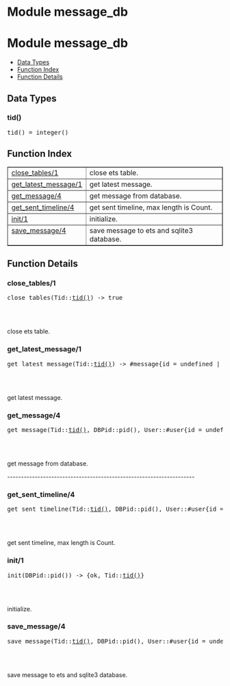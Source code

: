 Module message_db
=================


<h1>Module message_db</h1>

* [Data Types](#types)
* [Function Index](#index)
* [Function Details](#functions)







<h2><a name="types">Data Types</a></h2>





<h3 class="typedecl"><a name="type-tid">tid()</a></h3>




<pre>tid() = integer()</pre>


<h2><a name="index">Function Index</a></h2>



<table width="100%" border="1" cellspacing="0" cellpadding="2" summary="function index"><tr><td valign="top"><a href="#close_tables-1">close_tables/1</a></td><td>close ets table.</td></tr><tr><td valign="top"><a href="#get_latest_message-1">get_latest_message/1</a></td><td>get latest message.</td></tr><tr><td valign="top"><a href="#get_message-4">get_message/4</a></td><td>get message from database.</td></tr><tr><td valign="top"><a href="#get_sent_timeline-4">get_sent_timeline/4</a></td><td>get sent timeline, max length is Count.</td></tr><tr><td valign="top"><a href="#init-1">init/1</a></td><td>initialize.</td></tr><tr><td valign="top"><a href="#save_message-4">save_message/4</a></td><td>save message to ets and sqlite3 database.</td></tr></table>




<h2><a name="functions">Function Details</a></h2>


<a name="close_tables-1"></a>

<h3>close_tables/1</h3>





<pre>close_tables(Tid::<a href="#type-tid">tid()</a>) -> true</pre>
<br></br>




close ets table.
<a name="get_latest_message-1"></a>

<h3>get_latest_message/1</h3>





<pre>get_latest_message(Tid::<a href="#type-tid">tid()</a>) -> #message{id = undefined | integer(), message_id = undefined | integer(), text = undefined | binary(), datetime = undefined | tuple(), user = any()} | {error, no_message_exist}</pre>
<br></br>




get latest message.
<a name="get_message-4"></a>

<h3>get_message/4</h3>





<pre>get_message(Tid::<a href="#type-tid">tid()</a>, DBPid::pid(), User::#user{id = undefined | integer(), status = atom(), pid = undefined | atom(), name = undefined | term(), mail = undefined | string(), password = undefined | string()}, MessageId::integer()) -> #message{id = undefined | integer(), message_id = undefined | integer(), text = undefined | binary(), datetime = undefined | tuple(), user = any()}</pre>
<br></br>






get message from database.

--------------------------------------------------------------------<a name="get_sent_timeline-4"></a>

<h3>get_sent_timeline/4</h3>





<pre>get_sent_timeline(Tid::<a href="#type-tid">tid()</a>, DBPid::pid(), User::#user{id = undefined | integer(), status = atom(), pid = undefined | atom(), name = undefined | term(), mail = undefined | string(), password = undefined | string()}, Count::integer()) -> [#message{id = undefined | integer(), message_id = undefined | integer(), text = undefined | binary(), datetime = undefined | tuple(), user = any()}]</pre>
<br></br>




get sent timeline, max length is Count.
<a name="init-1"></a>

<h3>init/1</h3>





<pre>init(DBPid::pid()) -> {ok, Tid::<a href="#type-tid">tid()</a>}</pre>
<br></br>




initialize.
<a name="save_message-4"></a>

<h3>save_message/4</h3>





<pre>save_message(Tid::<a href="#type-tid">tid()</a>, DBPid::pid(), User::#user{id = undefined | integer(), status = atom(), pid = undefined | atom(), name = undefined | term(), mail = undefined | string(), password = undefined | string()}, Msg::binary()) -> {ok, MessageId::integer()}</pre>
<br></br>




save message to ets and sqlite3 database.
